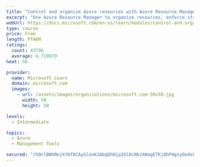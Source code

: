 ```yaml
---
title: "Control and organize Azure resources with Azure Resource Manager"
excerpt: "Use Azure Resource Manager to organize resources, enforce standards, and protect critical assets from deletion."
webUrl: https://docs.microsoft.com/en-us/learn/modules/control-and-organize-with-azure-resource-manager/
type: course
price: Free
length: PT46M
ratings:
  count: 43736
  average: 4.719979
heat: 56

provider:
  name: Microsoft Learn
  domain: microsoft.com
  images:
    - url: /assets/images/organizations/microsoft.com-50x50.jpg
      width: 50
      height: 50

levels:
  - Intermediate

topics:
  - Azure
  - Management Tools

secured: "/hQ+lBWVNojkY6fOCAyGloxK2AbqGh6Lp2bl8cNkzkWagETKjQhP4gvyQu4xOzjYOmFFeEdrisBk1l0Q7tmR9aCST+mAFepNUdI1F9sCvEI4Tf2gjb54YCzbIvrfJBuRDVkaByB5HDycgAt9rQOb28Xy02s2UhIApwP8wg4Dx8cmfCI6SR5LiNJdPfXY0fIHR6KCX+KELRnQZrrnum+0ufGXXWQGHKfCK+2syPUyYswDHrIBxv8UszZt1fjvRCXlkiq/RPtsXHd/fZgYSRXl6+L6661HLCFMwicpteKJTp43EpHOJ3Ch6CPTd95wbEtN4i7h57Vru7yAefT3LIPo6RWiAzp7cKCAxc9doUDpknj3XvATQVhYjmU2TmzS9uj9Z/QLJo3ln/uDKS9LuCPmuysnZDeMfBKc0AR2kah5v8K7UQrcBYkVACsl7qQ230lM;U/r0yuBnI9dPeG+uKr1SLw=="
---
```


